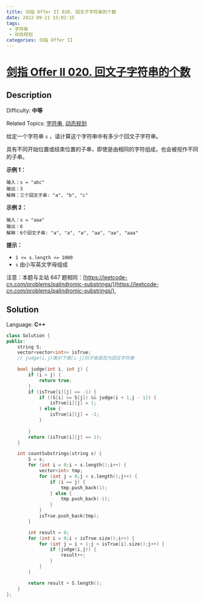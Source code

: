 ```yaml
---
title: 剑指 Offer II 020. 回文子字符串的个数
date: 2022-09-21 15:02:15
tags:
 - 字符串
 - 动态规划
categories: 剑指 Offer II
---
```


# [剑指 Offer II 020\. 回文子字符串的个数](https://leetcode.cn/problems/a7VOhD/)

## Description

Difficulty: **中等**  

Related Topics: [字符串](https://leetcode.cn/tag/string/), [动态规划](https://leetcode.cn/tag/dynamic-programming/)


给定一个字符串 `s` ，请计算这个字符串中有多少个回文子字符串。

具有不同开始位置或结束位置的子串，即使是由相同的字符组成，也会被视作不同的子串。

**示例 1：**

```
输入：s = "abc"
输出：3
解释：三个回文子串: "a", "b", "c"
```

**示例 2：**

```
输入：s = "aaa"
输出：6
解释：6个回文子串: "a", "a", "a", "aa", "aa", "aaa"
```

**提示：**

*   `1 <= s.length <= 1000`
*   `s` 由小写英文字母组成

注意：本题与主站 647 题相同：[https://leetcode-cn.com/problems/palindromic-substrings/](https://leetcode-cn.com/problems/palindromic-substrings/) 


## Solution

Language: **C++**

```c++
class Solution {
public:
    string S;
    vector<vector<int>> isTrue;
    // judge(i,j)表示下表[i-j]的子串是否为回文字符串

    bool judge(int i, int j) {
        if (i > j) {
            return true;
        }
        if (isTrue[i][j] == -1) {
            if ((S[i] == S[j]) && judge(i + 1,j - 1)) {
                isTrue[i][j] = 1;
            } else {
                isTrue[i][j] = -1;
            }
            
        }
        return (isTrue[i][j] == 1);
    }

    int countSubstrings(string s) {
        S = s;
        for (int i = 0;i < s.length();i++) {
            vector<int> tmp;
            for (int j = 0;j < s.length();j++) {
                if (i == j) {
                    tmp.push_back(1);
                } else {
                    tmp.push_back(-1);
                }
            }
            isTrue.push_back(tmp);
        }

        int result = 0;
        for (int i = 0;i < isTrue.size();i++) {
            for (int j = i + 1;j < isTrue[i].size();j++) {
                if (judge(i,j)) {
                    result++;
                }
            }
        }

        return result + S.length();
    }
};
```